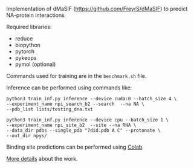 Implementation of dMaSIF (https://github.com/FreyrS/dMaSIF) to predict NA-protein interactions

Required libraries:
- reduce 
- biopython
- pytorch
- pykeops
- pymol (optional)

Commands used for training are in the `benchmark.sh` file.
    
Inference can be performed using commands like:
```
python3 train_inf.py inference --device cuda:0 --batch_size 4 \
--experiment_name npi_search_b2 --search  --na NA \
--pdb_list lists/testing_dna.txt 

python3 train_inf.py inference --device cpu --batch_size 1 \
--experiment_name npi_site_b2  --site --na RNA \
--data_dir pdbs --single_pdb "7did.pdb A C" --protonate \
--out_dir npys/
```
Binding site predictions can be performed using [Colab](https://colab.research.google.com/github/geraseva/masif_npi/blob/main/dmasif_site_colab.ipynb).

[More details](https://doi.org/10.1007/978-3-031-49435-2_17) about the work. 
